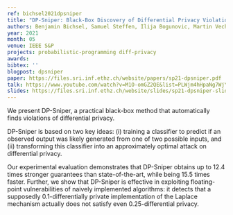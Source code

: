 ```yaml
---
ref: bichsel2021dpsniper
title: "DP-Sniper: Black-Box Discovery of Differential Privacy Violations using Classifiers"
authors: Benjamin Bichsel, Samuel Steffen, Ilija Bogunovic, Martin Vechev
year: 2021
month: 05
venue: IEEE S&P
projects: probabilistic-programming diff-privacy
awards:
bibtex: ''
blogpost: dpsniper
paper: https://files.sri.inf.ethz.ch/website/papers/sp21-dpsniper.pdf
talk: https://www.youtube.com/watch?v=M1O-omGZ2QE&list=PLWjm4hHpaNg7WjYyCnj7nHFvHWXmHfm4u&index=1
slides: https://files.sri.inf.ethz.ch/website/slides/sp21-dpsniper-slides.pdf
---
```


We present DP-Sniper, a practical black-box method that automatically finds violations of differential privacy.

DP-Sniper is based on two key ideas: (i) training a classifier to predict if an observed output was likely generated from one of two possible inputs, and (ii) transforming this classifier into an approximately optimal attack on differential privacy.

Our experimental evaluation demonstrates that DP-Sniper obtains up to 12.4 times stronger guarantees than state-of-the-art, while being 15.5 times faster. Further, we show that DP-Sniper is effective in exploiting floating-point vulnerabilities of naively implemented algorithms: it detects that a supposedly 0.1-differentially private implementation of the Laplace mechanism actually does not satisfy even 0.25-differential privacy.
